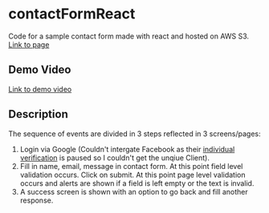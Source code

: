 # contactFormReact
Code for a sample contact form made with react and hosted on AWS S3.
[Link to page](http://static-site-adnan-1.s3-website-us-west-2.amazonaws.com/)

## Demo Video
[Link to demo video](https://youtu.be/fnlLvpihGLI)

## Description
The sequence of events are divided in 3 steps reflected in 3 screens/pages:
1. Login via Google (Couldn't intergate Facebook as their [individual verification](https://developers.facebook.com/blog/post/2020/03/24/pausing-individual-verification/) is paused so I couldn't get the unqiue Client).
2. Fill in name, email, message in contact form. At this point field level validation occurs. Click on submit. At this point page level validation occurs and alerts are shown if a field is left empty or the text is invalid.
3. A success screen is shown with an option to go back and fill another response.
